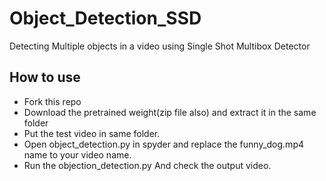 # Object_Detection_SSD
Detecting Multiple objects in a video using Single Shot Multibox Detector




## How to use
<ul>
<li>Fork this repo </li>
<li>Download the pretrained weight(zip file also) and extract it in the same folder</li>
<li>Put the test video in same folder.</li>
<li>Open object_detection.py in spyder and replace the funny_dog.mp4 name to your video name. </li>
<li>Run the objection_detection.py And check the output video.</li>
</ul>

